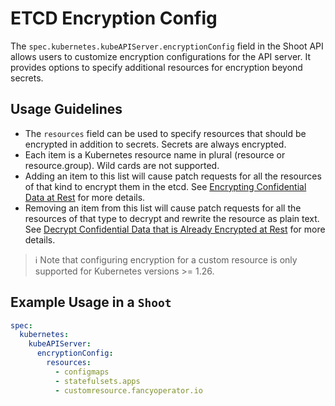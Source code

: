 # ETCD Encryption Config

The `spec.kubernetes.kubeAPIServer.encryptionConfig` field in the Shoot API allows users to customize encryption configurations for the API server. It provides options to specify additional resources for encryption beyond secrets.

## Usage Guidelines

- The `resources` field can be used to specify resources that should be encrypted in addition to secrets. Secrets are always encrypted.
- Each item is a Kubernetes resource name in plural (resource or resource.group). Wild cards are not supported.
- Adding an item to this list will cause patch requests for all the resources of that kind to encrypt them in the etcd. See [Encrypting Confidential Data at Rest](https://kubernetes.io/docs/tasks/administer-cluster/encrypt-data) for more details.
- Removing an item from this list will cause patch requests for all the resources of that type to decrypt and rewrite the resource as plain text. See [Decrypt Confidential Data that is Already Encrypted at Rest](https://kubernetes.io/docs/tasks/administer-cluster/decrypt-data/) for more details.

> ℹ️ Note that configuring encryption for a custom resource is only supported for Kubernetes versions >= 1.26.

## Example Usage in a `Shoot`

```yaml
spec:
  kubernetes:
    kubeAPIServer:
      encryptionConfig:
        resources:
          - configmaps
          - statefulsets.apps
          - customresource.fancyoperator.io
```
